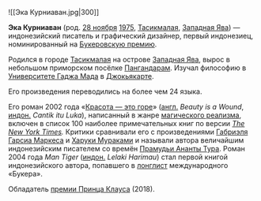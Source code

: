 ![[Эка Курниаван.jpg|300]]

**Эка Курниаван** (род. [28 ноября](https://ru.wikipedia.org/wiki/28_ноября) [1975](https://ru.wikipedia.org/wiki/1975_год), [Тасикмалая](https://ru.wikipedia.org/wiki/Тасикмалая), [Западная Ява](https://ru.wikipedia.org/wiki/Западная_Ява)) — индонезийский писатель и графический дизайнер, первый индонезиец, номинированный на [Букеровскую премию](https://ru.wikipedia.org/wiki/Букеровская_премия).

Родился в городе [Тасикмалая](https://ru.wikipedia.org/wiki/Тасикмалая) на острове [Западная Ява](https://ru.wikipedia.org/wiki/Западная_Ява), вырос в небольшом приморском посёлке [Пангандарам](https://ru.wikipedia.org/w/index.php?title=Пангандарам&action=edit&redlink=1). Изучал философию в [Университете Гаджа Мада](https://ru.wikipedia.org/wiki/Университет_Гаджа_Мада) в [Джокьякарте](https://ru.wikipedia.org/wiki/Джокьякарта).

Его произведения переводились на более чем 24 языка.

Его роман 2002 года «[Красота — это горе](https://ru.wikipedia.org/w/index.php?title=Красота_—_это_горе&action=edit&redlink=1)» ([англ.](https://ru.wikipedia.org/wiki/Английский_язык) *Beauty is a Wound*, [индон.](https://ru.wikipedia.org/wiki/Индонезийский_язык) *Cantik itu Luka*), написанный в жанре [магического реализма](https://ru.wikipedia.org/wiki/Магический_реализм), включен в список 100 наиболее примечательных книг по версии *[The New York Times](https://ru.wikipedia.org/wiki/The_New_York_Times).* Критики сравнивали его с произведениями [Габриэля Гарсиа Маркеса](https://ru.wikipedia.org/wiki/Гарсиа_Маркес,_Габриэль) и [Харуки Мураками](https://ru.wikipedia.org/wiki/Харуки_Мураками) и называли автора величайшим индонезийским писателем со времён [Прамудьи Ананты Тура](https://ru.wikipedia.org/wiki/Тур,_Прамудья_Ананта). Роман 2004 года *Man Tiger* ([индон.](https://ru.wikipedia.org/wiki/Индонезийский_язык) *Lelaki Harimau*) стал первой книгой индонезийского автора, попавшего в [лонглист](https://ru.wikipedia.org/w/index.php?title=Лонглист&action=edit&redlink=1) международного «Букера».

Обладатель [премии Принца Клауса](https://ru.wikipedia.org/w/index.php?title=Премия_Принца_Клауса&action=edit&redlink=1) (2018).

